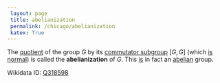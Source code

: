 ```yaml
---
 layout: page
 title: abelianization
 permalink: /chicago/abelianization
 katex: True
---
```

The [quotient](https://mathgloss.github.io/MathGloss/chicago/quotient_by_normal_subgroup) of the group $G$ by its [commutator subgroup](https://mathgloss.github.io/MathGloss/chicago/commutator_subgroup) $[G,G]$ (which [is](https://mathgloss.github.io/MathGloss/chicago/commutator_subgroup_is_normal) [normal](https://mathgloss.github.io/MathGloss/chicago/normal_subgroup)) is called the **abelianization** of $G$. This  [is](https://mathgloss.github.io/MathGloss/chicago/abelianization_is_abelian) in fact an [abelian](https://mathgloss.github.io/MathGloss/chicago/abelian) group.

Wikidata ID: [Q318598](https://www.wikidata.org/wiki/Q318598)
